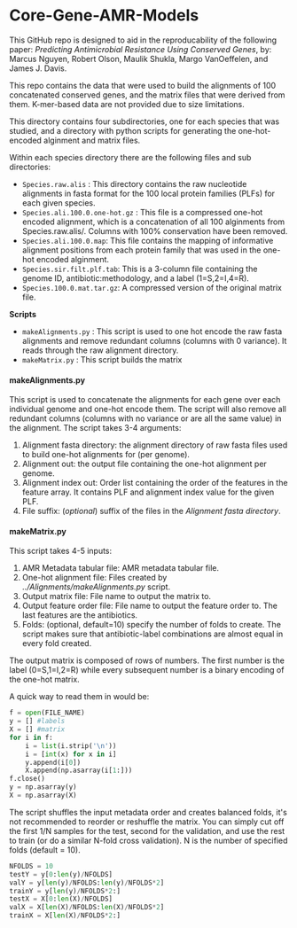 # Core-Gene-AMR-Models

This GitHub repo is designed to aid in the reproducability of the following paper:
*Predicting Antimicrobial Resistance Using Conserved Genes*, by: Marcus Nguyen, Robert Olson, Maulik Shukla, Margo VanOeffelen, and James J. Davis.

This repo  contains the data that were used to build the alignments of 100 concatenated conserved genes, and the matrix files that were derived from them. K-mer-based data are not provided due to size limitations. 

This directory contains four subdirectories, one for each species that was studied, and a directory with python scripts for generating the one-hot-encoded alginment and matrix files.

Within each species directory there are the following files and sub directories:

- `Species.raw.alis` : This directory contains the raw nucleotide alignments in fasta format for the 100 local protein families (PLFs) for each given species.   
- `Species.ali.100.0.one-hot.gz` :  This file is a compressed one-hot encoded alignment, which is a concatenation of all 100 alginments from Species.raw.alis/.  Columns with 100% conservation have been removed.
- `Species.ali.100.0.map`:  This file contains the mapping of informative alignment positions from each protein family that was used in the one-hot encoded alginment. 
- `Species.sir.filt.plf.tab`:  This is a 3-column file containing the genome ID, antibiotic:methodology, and a label (1=S,2=I,4=R).
- `Species.100.0.mat.tar.gz`:  A compressed version of the original matrix file.


**Scripts**
- `makeAlignments.py` : This script is used to one hot encode the raw fasta alignments and remove redundant columns (columns with 0 variance).  It reads through the raw alignment directory.
- `makeMatrix.py` :  This script builds the matrix

#### makeAlignments.py

This script is used to concatenate the alignments for each gene over each individual genome and one-hot encode them.  The script will also remove all redundant columns (columns with no variance or are all the same value) in the alignment.  The script takes 3-4 arguments:
1. Alignment fasta directory: the alignment directory of raw fasta files used to build one-hot alignments for (per genome).
2. Alignment out: the output file containing the one-hot alignment per genome.
3. Alignment index out: Order list containing the order of the features in the feature array.  It contains PLF and alignment index value for the given PLF.  
4. File suffix: (*optional*) suffix of the files in the *Alignment fasta directory*.

#### makeMatrix.py

This script takes 4-5 inputs:
1. AMR Metadata tabular file: AMR metadata tabular file.  
2. One-hot alignment file: Files created by *../Alignments/makeAlignments.py* script.
3. Output matrix file: File name to output the matrix to.
4. Output feature order file: File name to output the feature order to.  The last features are the antibiotics.  
5. Folds: (optional, default=10) specify the number of folds to create.  The script makes sure that antibiotic-label combinations are almost equal in every fold created.  

The output matrix is composed of rows of numbers.  The first number is the label (0=S,1=I,2=R) while every subsequent number is a binary encoding of the one-hot matrix.  

A quick way to read them in would be:

```python
f = open(FILE_NAME)
y = [] #labels
X = [] #matrix
for i in f:
	i = list(i.strip('\n'))
	i = [int(x) for x in i]
	y.append(i[0])
	X.append(np.asarray(i[1:]))
f.close()
y = np.asarray(y)
X = np.asarray(X)
```

The script shuffles the input metadata order and creates balanced folds, it's not recommended to reorder or reshuffle the matrix.  You can simply cut off the first 1/N samples for the test, second for the validation, and use the rest to train (or do a similar N-fold cross validation).  N is the number of specified folds (default = 10).

```python
NFOLDS = 10
testY = y[0:len(y)/NFOLDS]
valY = y[len(y)/NFOLDS:len(y)/NFOLDS*2]
trainY = y[len(y)/NFOLDS*2:]
testX = X[0:len(X)/NFOLDS]
valX = X[len(X)/NFOLDS:len(X)/NFOLDS*2]
trainX = X[len(X)/NFOLDS*2:]
```
